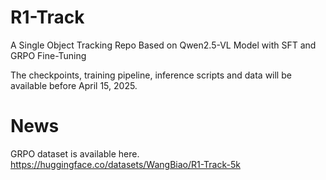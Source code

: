 # R1-Track
A Single Object Tracking Repo Based on Qwen2.5-VL Model with SFT and GRPO Fine-Tuning‌

The checkpoints, training pipeline, inference scripts and data will be available before April 15, 2025.

# News
GRPO dataset is available here. https://huggingface.co/datasets/WangBiao/R1-Track-5k 

